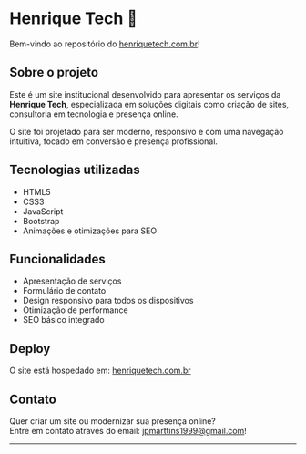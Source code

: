 # Henrique Tech 🚀

Bem-vindo ao repositório do [henriquetech.com.br](https://henriquetech.com.br/)!

## Sobre o projeto

Este é um site institucional desenvolvido para apresentar os serviços da **Henrique Tech**, especializada em soluções digitais como criação de sites, consultoria em tecnologia e presença online.

O site foi projetado para ser moderno, responsivo e com uma navegação intuitiva, focado em conversão e presença profissional.

## Tecnologias utilizadas

- HTML5
- CSS3
- JavaScript
- Bootstrap
- Animações e otimizações para SEO

## Funcionalidades

- Apresentação de serviços
- Formulário de contato
- Design responsivo para todos os dispositivos
- Otimização de performance
- SEO básico integrado

## Deploy

O site está hospedado em: [henriquetech.com.br](https://henriquetech.com.br/)

## Contato

Quer criar um site ou modernizar sua presença online?  
Entre em contato através do email: jpmarttins1999@gmail.com!

---
